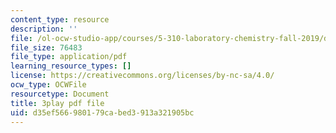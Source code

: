 ```yaml
---
content_type: resource
description: ''
file: /ol-ocw-studio-app/courses/5-310-laboratory-chemistry-fall-2019/d35ef566980179cabed3913a321905bc_sV_yiHbMUF8.pdf
file_size: 76483
file_type: application/pdf
learning_resource_types: []
license: https://creativecommons.org/licenses/by-nc-sa/4.0/
ocw_type: OCWFile
resourcetype: Document
title: 3play pdf file
uid: d35ef566-9801-79ca-bed3-913a321905bc
---
```

